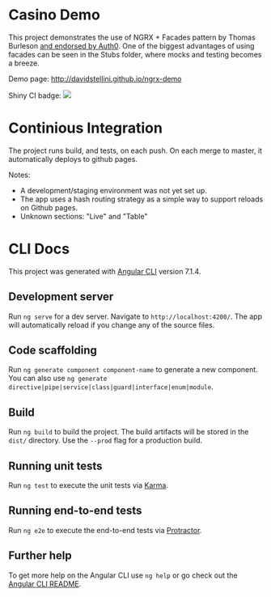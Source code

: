 # Casino Demo
This project demonstrates the use of NGRX + Facades pattern by Thomas Burleson [and endorsed by Auth0](https://auth0.com/blog/ngrx-facades-pros-and-cons/).
One of the biggest advantages of using facades can be seen in the Stubs folder, where mocks and testing becomes a breeze.

Demo page: http://davidstellini.github.io/ngrx-demo

Shiny CI badge:
![](https://github.com/davidstellini/ngrx-demo/workflows/Build%20Test%20And%20Deploy/badge.svg)

# Continious Integration 

The project runs build, and tests, on each push.
On each merge to master, it automatically deploys to github pages.

Notes:
- A development/staging environment was not yet set up.
- The app uses a hash routing strategy as a simple way to support reloads on Github pages.
- Unknown sections: "Live" and "Table"



# CLI Docs

This project was generated with [Angular CLI](https://github.com/angular/angular-cli) version 7.1.4.

## Development server

Run `ng serve` for a dev server. Navigate to `http://localhost:4200/`. The app will automatically reload if you change any of the source files.

## Code scaffolding

Run `ng generate component component-name` to generate a new component. You can also use `ng generate directive|pipe|service|class|guard|interface|enum|module`.

## Build

Run `ng build` to build the project. The build artifacts will be stored in the `dist/` directory. Use the `--prod` flag for a production build.

## Running unit tests

Run `ng test` to execute the unit tests via [Karma](https://karma-runner.github.io).

## Running end-to-end tests

Run `ng e2e` to execute the end-to-end tests via [Protractor](http://www.protractortest.org/).

## Further help

To get more help on the Angular CLI use `ng help` or go check out the [Angular CLI README](https://github.com/angular/angular-cli/blob/master/README.md).
